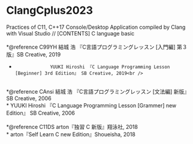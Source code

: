 # ClangCplus2023<br />
Practices of C11, C++17 Console/Desktop Application compiled by Clang with Visual Studio // [CONTENTS] C language basic<br />
<br />
*@reference C99YH  結城 浩 『C言語プログラミングレッスン [入門編] 第３版』SB Creative, 2019 <br />
*                  YUUKI Hiroshi 『C Language Programming Lesson [Beginner] 3rd Edition』 SB Creative, 2019<br />
<br />                 
*@reference CAnsi  結城 浩 『C言語プログラミングレッスン [文法編] 新版』  SB Creative, 2006<br />
*                  YUUKI Hiroshi 『C Language Programming Lesson [Grammer] new Edition』 SB Creative, 2006<br />
<br />                  
*@reference C11DS  arton『独習 C 新版』翔泳社, 2018<br />
*                  arton『Self Learn C new Edition』Shoueisha, 2018<br />
<br />
                   
